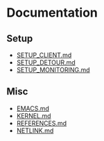 Documentation
=============

Setup
-----

- [SETUP_CLIENT.md](SETUP_CLIENT.md)
- [SETUP_DETOUR.md](SETUP_DETOUR.md)
- [SETUP_MONITORING.md](SETUP_MONITORING.md)

Misc
----

- [EMACS.md](EMACS.md)
- [KERNEL.md](KERNEL.md)
- [REFERENCES.md](REFERENCES.md)
- [NETLINK.md](NETLINK.md)
